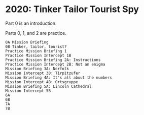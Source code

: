 # 2020: Tinker Tailor Tourist Spy

Part 0 is an introduction.

Parts 0, 1, and 2 are practice.

    0A Mission Briefing
    0B Tinker, tailor, tourist?
    Practice Mission Briefing 1
    Practice Mission Intercept 1B
    Practice Mission Briefing 2A: Instructions
    Practice Mission Intercept 2B: Not an enigma
    Mission Briefing 3A: Norfolk
    Mission Intercept 3B: Tirpitzufer
    Mission Briefing 4A: It's all about the numbers
    Mission Intercept 4B: Ortsgruppe
    Mission Briefing 5A: Lincoln Cathedral
    Mission Intercept 5B
    6A
    6B
    7A
    7B
